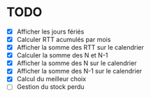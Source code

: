 # TODO

- [x] Afficher les jours fériés
- [x] Calculer RTT acumulés par mois
- [x] Afficher la somme des RTT sur le calendrier
- [x] Calculer la somme des N et N-1
- [x] Afficher la somme des N sur le calendrier
- [x] Afficher la somme des N-1 sur le calendrier
- [x] Calcul du meilleur choix
- [ ] Gestion du stock perdu
